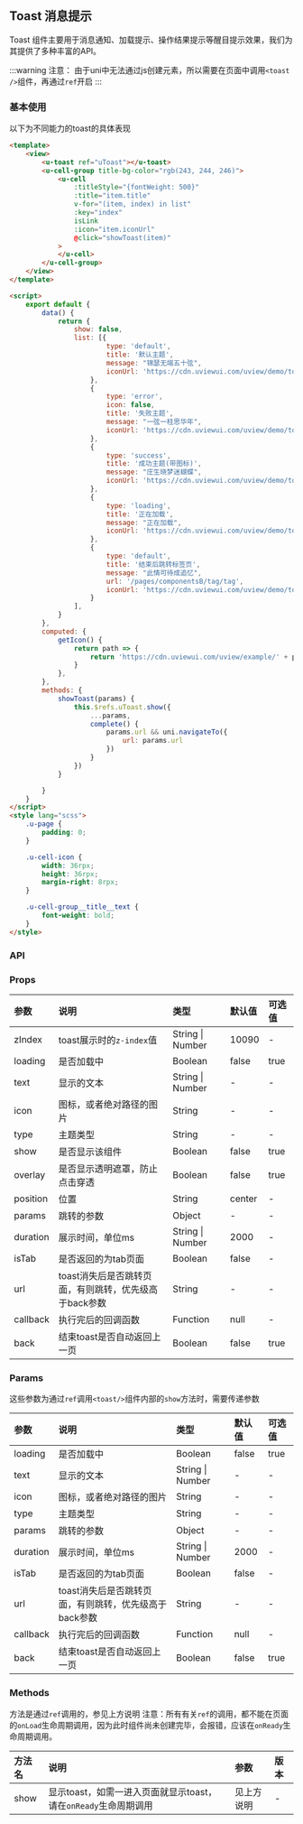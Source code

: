## Toast 消息提示 <to-api/>

<demo-model url="/pages/componentsB/toast/toast"></demo-model>


Toast 组件主要用于消息通知、加载提示、操作结果提示等醒目提示效果，我们为其提供了多种丰富的API。

:::warning 注意：
由于uni中无法通过js创建元素，所以需要在页面中调用`<toast />`组件，再通过`ref`开启
:::

### 基本使用

以下为不同能力的toast的具体表现

``` html
<template>
	<view>
		<u-toast ref="uToast"></u-toast>
		<u-cell-group title-bg-color="rgb(243, 244, 246)">
			<u-cell
				:titleStyle="{fontWeight: 500}"
				:title="item.title"
				v-for="(item, index) in list"
				:key="index"
				isLink
				:icon="item.iconUrl"
				@click="showToast(item)"
			>
			</u-cell>
		</u-cell-group>
	</view>
</template>

<script>
	export default {
		data() {
			return {
				show: false,
				list: [{
						type: 'default',
						title: '默认主题',
						message: "锦瑟无端五十弦",
						iconUrl: 'https://cdn.uviewui.com/uview/demo/toast/default.png'
					},
					{
						type: 'error',
						icon: false,
						title: '失败主题',
						message: "一弦一柱思华年",
						iconUrl: 'https://cdn.uviewui.com/uview/demo/toast/error.png'
					},
					{
						type: 'success',
						title: '成功主题(带图标)',
						message: "庄生晓梦迷蝴蝶",
						iconUrl: 'https://cdn.uviewui.com/uview/demo/toast/success.png'
					},
					{
						type: 'loading',
						title: '正在加载',
						message: "正在加载",
						iconUrl: 'https://cdn.uviewui.com/uview/demo/toast/loading.png'
					},
					{
						type: 'default',
						title: '结束后跳转标签页',
						message: "此情可待成追忆",
						url: '/pages/componentsB/tag/tag',
						iconUrl: 'https://cdn.uviewui.com/uview/demo/toast/jump.png'
					}
				],
			}
		},
		computed: {
			getIcon() {
				return path => {
					return 'https://cdn.uviewui.com/uview/example/' + path + '.png';
				}
			},
		},
		methods: {
			showToast(params) {
				this.$refs.uToast.show({
					...params,
					complete() {
						params.url && uni.navigateTo({
							url: params.url
						})
					}
				})
			}

		}
	}
</script>
<style lang="scss">
	.u-page {
		padding: 0;
	}

	.u-cell-icon {
		width: 36rpx;
		height: 36rpx;
		margin-right: 8rpx;
	}

	.u-cell-group__title__text {
		font-weight: bold;
	}
</style>

```

### API

### Props

| 参数		| 说明												| 类型					|  默认值	|  可选值	|
|:-			|:-													|:-						|:-			|:-			|
| zIndex	| toast展示时的`z-index`值							| String &#124; Number	| 10090		| -			|
| loading	| 是否加载中											| Boolean				| false		| true		|
| text		| 显示的文本											| String &#124; Number	| -			| -			|
| icon		| 图标，或者绝对路径的图片								| String				| -			| -			|
| type		| 主题类型											| String				| -			| -			|
| show		| 是否显示该组件										| Boolean				| false		| true		|
| overlay	| 是否显示透明遮罩，防止点击穿透						| Boolean				| false		| true		|
| position	| 位置												| String				| center	| -			|
| params	| 跳转的参数											| Object				| -			| -			|
| duration	| 展示时间，单位ms									| String &#124; Number	| 2000		| -			|
| isTab		| 是否返回的为tab页面									| Boolean				| false		| -			|
| url		| toast消失后是否跳转页面，有则跳转，优先级高于back参数	| String				| -			| -			|
| callback	| 执行完后的回调函数									| Function				| null		| -			|
| back		| 结束toast是否自动返回上一页							| Boolean				| false		| true		|

### Params

这些参数为通过`ref`调用`<toast/>`组件内部的`show`方法时，需要传递参数

| 参数		| 说明												| 类型					|  默认值	|  可选值	|
|:-			|:-													|:-						|:-			|:-			|
| loading	| 是否加载中											| Boolean				| false		| true		|
| text		| 显示的文本											| String &#124; Number	| -			| -			|
| icon		| 图标，或者绝对路径的图片								| String				| -			| -			|
| type		| 主题类型											| String				| -			| -			|
| params	| 跳转的参数											| Object				| -			| -			|
| duration	| 展示时间，单位ms									| String &#124; Number	| 2000		| -			|
| isTab		| 是否返回的为tab页面									| Boolean				| false		| -			|
| url		| toast消失后是否跳转页面，有则跳转，优先级高于back参数	| String				| -			| -			|
| callback	| 执行完后的回调函数									| Function				| null		| -			|
| back		| 结束toast是否自动返回上一页							| Boolean				| false		| true		|

### Methods

方法是通过`ref`调用的，参见上方说明
注意：所有有关`ref`的调用，都不能在页面的`onLoad`生命周期调用，因为此时组件尚未创建完毕，会报错，应该在`onReady`生命周期调用。

|方法名	|说明																|参数		|版本	|
|:-		|:-																	|:-			|:-		|
| show	| 显示toast，如需一进入页面就显示toast，请在`onReady`生命周期调用		| 见上方说明	|  -	|
